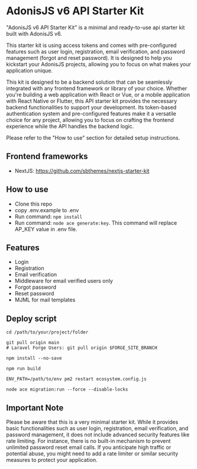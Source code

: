 # AdonisJS v6 API Starter Kit

"AdonisJS v6 API Starter Kit" is a minimal and ready-to-use api starter kit built with AdonisJS v6.

This starter kit is using access tokens and comes with pre-configured features such as user login, registration, email verification, and password management (forgot and reset password). It is designed to help you kickstart your AdonisJS projects, allowing you to focus on what makes your application unique.

This kit is designed to be a backend solution that can be seamlessly integrated with any frontend framework or library of your choice. Whether you're building a web application with React or Vue, or a mobile application with React Native or Flutter, this API starter kit provides the necessary backend functionalities to support your development. Its token-based authentication system and pre-configured features make it a versatile choice for any project, allowing you to focus on crafting the frontend experience while the API handles the backend logic.

Please refer to the "How to use" section for detailed setup instructions.

## Frontend frameworks

-   NextJS: https://github.com/sbthemes/nextjs-starter-kit

## How to use

-   Clone this repo
-   copy .env.example to .env
-   Run command: `npm install`
-   Run command: `node ace generate:key`. This command will replace AP_KEY value in .env file.
<!-- -   Edit `ecosystem.config.js` file and change name to domain name or something unique on server. -->

## Features

-   Login
-   Registration
-   Email verification
-   Middleware for email verified users only
-   Forgot password
-   Reset password
-   MJML for mail templates

## Deploy script

```
cd /path/to/your/project/folder

git pull origin main
# Laravel Forge Users: git pull origin $FORGE_SITE_BRANCH

npm install --no-save

npm run build

ENV_PATH=/path/to/env pm2 restart ecosystem.config.js

node ace migration:run --force --disable-locks
```

## Important Note

Please be aware that this is a very minimal starter kit. While it provides basic functionalities such as user login, registration, email verification, and password management, it does not include advanced security features like rate limiting. For instance, there is no built-in mechanism to prevent unlimited password reset email calls. If you anticipate high traffic or potential abuse, you might need to add a rate limiter or similar security measures to protect your application.
